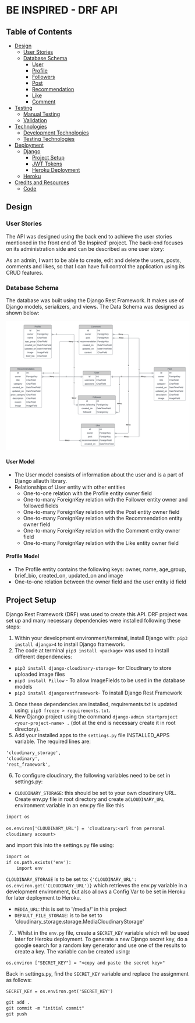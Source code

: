 # BE INSPIRED - DRF API

## Table of Contents

- [Design](<#design>)
	- [User Stories](<#user-stories>)
	- [Database Schema](<#database-schema>)
        - [User](<#user>)
	    - [Profile](<#profile>)
        - [Followers](<#followers>)
	    - [Post](<#post>)
        - [Recommendation](<#recommendation>)
	    - [Like](<#like>)
	    - [Comment](<#comment>)
- [Testing](<#testing>)
	- [Manual Testing](<#manual-testing>)
	- [Validation](<#validation>)
- [Technologies](<#technologies>)
	- [Development Technologies](<#development-technologies>)
	- [Testing Technologies](<#testing-technologies>)
- [Deployment](<#deployment>)
	- [Django](<#django>)
	    - [Project Setup](<#project-setup>)
	    - [JWT Tokens](<#jwt-tokens>)
        - [Heroku Deployment](<#heroku-deployment>)
	- [Heroku](<#heroku>)
- [Credits and Resources](<#credits-and-resources>)
	- [Code](<#code>)

## Design
### User Stories
The API was designed using the back end to achieve the user stories mentioned in the front end of 'Be Inspired' project. The back-end focuses on its administration side and can be described as one user story:

As an admin, I want to be able to create, edit and delete the users, posts, comments and likes, so that I can have full control the application using its CRUD features.

### Database Schema
The database was built using the Django Rest Framework. It makes use of Django models, serializers, and views. The Data Schema was designed as shown below:

![Database Schema](docs/images/database_schema_be_inspired.png)

#### User Model

- The User model consists of information about the user and is a part of Django allauth library. 
- Relationships of User entity with other entities
	- One-to-one relation with the Profile entity owner field
	- One-to-many ForeignKey relation with the Follower entity owner and followed fields
	- One-to-many ForeignKey relation with the Post entity owner field
	- One-to-many ForeignKey relation with the Recommendation entity owner field
	- One-to-many ForeignKey relation with the Comment entity owner field
	- One-to-many ForeignKey relation with the Like entity owner field

#### Profile Model

- The Profile entity contains the following keys: owner, name, age_group, brief_bio, created_on, updated_on and image
- One-to-one relation between the owner field and the user entity id field

## Project Setup
Django Rest Framework (DRF) was used to create this API. DRF project was set up and many necessary dependencies were installed following these steps:

1. Within your development environment/terminal, install Django with: `pip3 install django>4` to install Django framework.
2. The code at terminal `pip3 install <package>` was used to install different dependencies:
- `pip3 install django-cloudinary-storage`- for Cloudinary to store uploaded image files
- `pip3 install Pillow` - To allow ImageFields to be used in the database models
- `pip3 install djangorestframework`- To install Django Rest Framework

3. Once these dependencies are installed, requirements.txt is updated using: `pip3 freeze > requirements.txt`. 
4. New Django project using the command `django-admin startproject <your-project-name> .` (dot at the end is necessary create it in root directory).
5. Add your installed apps to the `settings.py` file INSTALLED_APPS variable. The required lines are:
~~~
'cloudinary_storage',
'cloudinary',
'rest_framework',

~~~
6. To configure cloudinary, the following variables need to be set in settings.py: 
- `CLOUDINARY_STORAGE`: this should be set to your own cloudinary URL. Create env.py file in root directory and create a`CLOUDINARY_URL` environment variable in an env.py file like this
~~~
import os

os.environ['CLOUDINARY_URL'] = 'cloudinary:<url from personal cloudinary account>
~~~

and import this into the settings.py file using:
~~~
import os
if os.path.exists('env'):
    import env
~~~
 
`CLOUDINARY_STORAGE` is to be set to: `{'CLOUDINARY_URL': os.environ.get('CLOUDINARY_URL')}` which retrieves the env.py variable in a development environment, but also allows a Config Var to be set in Heroku for later deployment to Heroku.

- `MEDIA_URL`: this is set to '/media/' in this project
- `DEFAULT_FILE_STORAGE`: is to be set to 'cloudinary_storage.storage.MediaCloudinaryStorage'

7. . Whilst in the `env.py` file, create a `SECRET_KEY` variable which will be used later for Heroku deployment. To generate a new Django secret key, do a google search for a random key generator and use one of the results to create a key. The variable can be created using: 
~~~
os.environ ["SECRET_KEY"] = "<copy and paste the secret key>"
~~~
Back in settings.py, find the `SECRET_KEY` variable and replace the assignment as follows:
~~~
SECRET_KEY = os.environ.get('SECRET_KEY')
~~~


~~~
git add .
git commit -m "initial commit"
git push
~~~
